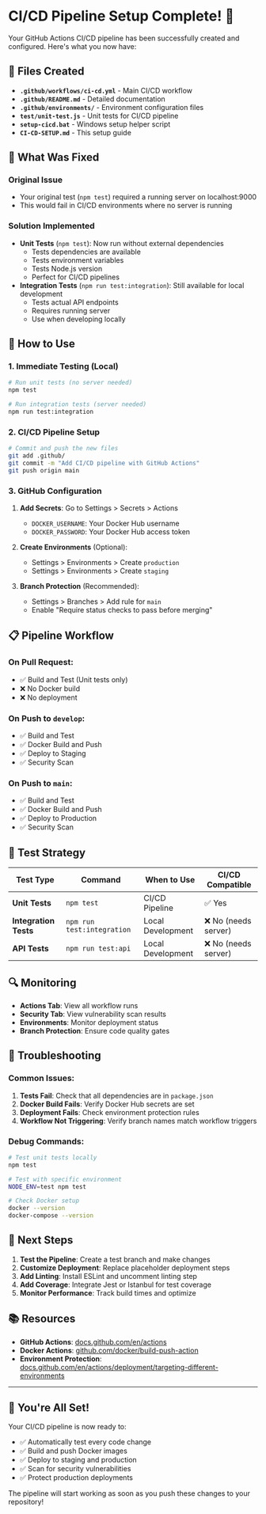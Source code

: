 # CI/CD Pipeline Setup Complete! 🚀

Your GitHub Actions CI/CD pipeline has been successfully created and configured. Here's what you now have:

## 📁 Files Created

- **`.github/workflows/ci-cd.yml`** - Main CI/CD workflow
- **`.github/README.md`** - Detailed documentation
- **`.github/environments/`** - Environment configuration files
- **`test/unit-test.js`** - Unit tests for CI/CD pipeline
- **`setup-cicd.bat`** - Windows setup helper script
- **`CI-CD-SETUP.md`** - This setup guide

## 🔧 What Was Fixed

### Original Issue
- Your original test (`npm test`) required a running server on localhost:9000
- This would fail in CI/CD environments where no server is running

### Solution Implemented
- **Unit Tests** (`npm test`): Now run without external dependencies
  - Tests dependencies are available
  - Tests environment variables
  - Tests Node.js version
  - Perfect for CI/CD pipelines
- **Integration Tests** (`npm run test:integration`): Still available for local development
  - Tests actual API endpoints
  - Requires running server
  - Use when developing locally

## 🚀 How to Use

### 1. **Immediate Testing** (Local)
```bash
# Run unit tests (no server needed)
npm test

# Run integration tests (server needed)
npm run test:integration
```

### 2. **CI/CD Pipeline Setup**
```bash
# Commit and push the new files
git add .github/
git commit -m "Add CI/CD pipeline with GitHub Actions"
git push origin main
```

### 3. **GitHub Configuration**
1. **Add Secrets**: Go to Settings > Secrets > Actions
   - `DOCKER_USERNAME`: Your Docker Hub username
   - `DOCKER_PASSWORD`: Your Docker Hub access token

2. **Create Environments** (Optional):
   - Settings > Environments > Create `production`
   - Settings > Environments > Create `staging`

3. **Branch Protection** (Recommended):
   - Settings > Branches > Add rule for `main`
   - Enable "Require status checks to pass before merging"

## 📋 Pipeline Workflow

### **On Pull Request**:
- ✅ Build and Test (Unit tests only)
- ❌ No Docker build
- ❌ No deployment

### **On Push to `develop`**:
- ✅ Build and Test
- ✅ Docker Build and Push
- ✅ Deploy to Staging
- ✅ Security Scan

### **On Push to `main`**:
- ✅ Build and Test
- ✅ Docker Build and Push
- ✅ Deploy to Production
- ✅ Security Scan

## 🧪 Test Strategy

| Test Type | Command | When to Use | CI/CD Compatible |
|-----------|---------|-------------|------------------|
| **Unit Tests** | `npm test` | CI/CD Pipeline | ✅ Yes |
| **Integration Tests** | `npm run test:integration` | Local Development | ❌ No (needs server) |
| **API Tests** | `npm run test:api` | Local Development | ❌ No (needs server) |

## 🔍 Monitoring

- **Actions Tab**: View all workflow runs
- **Security Tab**: View vulnerability scan results
- **Environments**: Monitor deployment status
- **Branch Protection**: Ensure code quality gates

## 🚨 Troubleshooting

### Common Issues:
1. **Tests Fail**: Check that all dependencies are in `package.json`
2. **Docker Build Fails**: Verify Docker Hub secrets are set
3. **Deployment Fails**: Check environment protection rules
4. **Workflow Not Triggering**: Verify branch names match workflow triggers

### Debug Commands:
```bash
# Test unit tests locally
npm test

# Test with specific environment
NODE_ENV=test npm test

# Check Docker setup
docker --version
docker-compose --version
```

## 🎯 Next Steps

1. **Test the Pipeline**: Create a test branch and make changes
2. **Customize Deployment**: Replace placeholder deployment steps
3. **Add Linting**: Install ESLint and uncomment linting step
4. **Add Coverage**: Integrate Jest or Istanbul for test coverage
5. **Monitor Performance**: Track build times and optimize

## 📚 Resources

- **GitHub Actions**: [docs.github.com/en/actions](https://docs.github.com/en/actions)
- **Docker Actions**: [github.com/docker/build-push-action](https://github.com/docker/build-push-action)
- **Environment Protection**: [docs.github.com/en/actions/deployment/targeting-different-environments](https://docs.github.com/en/actions/deployment/targeting-different-environments)

---

## 🎉 You're All Set!

Your CI/CD pipeline is now ready to:
- ✅ Automatically test every code change
- ✅ Build and push Docker images
- ✅ Deploy to staging and production
- ✅ Scan for security vulnerabilities
- ✅ Protect production deployments

The pipeline will start working as soon as you push these changes to your repository!

